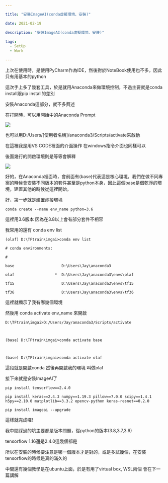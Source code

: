```yaml
---

title: "安裝ImageAI(conda虛擬環境、安裝)"

date: 2021-02-19

description: "安裝ImageAI(conda虛擬環境、安裝)"

tags:
  - SetUp
  - Work

---
```


上次在使用時，是使用PyCharm作為IDE，然後對於NoteBook使用也不多，因此只有用基本的python

這次手上多了幾套工具，於是就用Anaconda來做環境控制，不過主要就是conda install跟pip install的差別

安裝Anaconda這部分，就不多贅述

在打開時，可以用開始中的Anaconda Prompt

![](https://lh3.googleusercontent.com/9rXcqOSayUVD1947Oi_iUibzwooviEyONv6Mg-fyqQHWmAapF8lEZU167TXbo6Ua7AN6Qz4M9Q8g1DNahYBwwwiWfZmPXmWIuGhI3HqL9-56CkE0OxqoBzmCrMg7-AzVcgVvTN-UwDQjqCBmwEvvTEQaddq1RgkP3ibSP4o66FcMl10TvIYbX6Yxc4gudJtD6MiI2svCUoprGaEXCpcok_m_ENME0TPvwyTPqpQxidDuP1hfWHkvAtQImMnoJ8Pvzpr_29wj_GiUT1oIvn5b5oztj6Q4wlMOSfo88IWPTfpl-MKKpZS5pGHQzL_mCfeU4EWBuCbYz4Z3u4sZfYOSR5kYh2CXgiLISJXnGwF_kIgrgYlfAObENjQ0br-qr8V4cS7fFPT2nWAeA8HxRbqzyLWwXtjOvgRQF5wKYkZtCoffWZLcDWSFjEUk784HBfZGUBC7BH2ATG_qeistuh8ut8xvtZSfxmvoJlyCUqLqTQZDpIyRFDDbAjFvTqbC2gSTHOwLqUK3HVy_arp8u9_DVKdkpRQtaE9nQVxeobzdL04Ft5RFCTdBJ5KH2p2yZLEp3ngkC9wzq86uRtJdznkJzI7WemMVP5uwROGmQV7T8NW9rHfaUMEKqHCbVoHGL2LLH2deWUjHraZutI_mF8iCKyiQ2DBgfXKt4WEXk1J1vtU4nCBmsngbZEEHzNwBUg=w978-h513-no?authuser=0)


也可以用D:/Users/[使用者名稱]/anaconda3/Scripts/activate來啟動

在這裡我是用VS CODE裡面的介面操作 在windows指令介面也同樣可以

後面幾行的開啟環境則是等等會解釋

![](https://lh3.googleusercontent.com/9MPMI5W58nRK9egf87cW1zYvUzs7B_q-r79HZBlHAV_lvqfxaOWi7-02GnOpwAYsMuXt-OvzIDXRUoRnSpWx5sB1tFTLdKxsZGok4Cgk74L6iGJ4LD9N2kq0id5VSXQ_Q-2_yf95xt1ZprJRSd8MtcdHhGim_Inr-aarCeYztiB8VamfX7lIILnYKS4ICxnEEhdIOXkGy1sz7Qw5dblZ2M_TRKOFPJ1Bv1RCVCLW315n1pGomlfC3-aMnOc_NxckZxHjHTNu7azz_e9psFYbjEXTgsDZQlJpaUnhfxdF64r10vLkkra5kEcNPGinXiQSWsfBKJ7iPHmPvUjBdqjHOT-IQ6pxGGhnWEbIP83BadoKi6q0neR_9YinSgF1KmfXL6ZnnrEKKwUv4bEXzowVuoc5I8O37vT5PW6BrQZY_W2EiT_IjD59-ywOBBcERlP6W4wJg-TlGzvXqFdqbnXVtTLgXq8GQM581fTp1UjiDT92DmPACDZGpT4B7VOoqL--0mX5luJ0ps5DMIeaQWok4HRBBG2fTo6Ljrp742VVjHNkkDrgBZFKD-QFh6fRpltSPASsikhjRdAbcWUljXcZ8tPCntKDHdE0AWvWXBpwYmsixM0vv_94o72K3y7JYHrV6x6rRk-oLfRXZos5ZrvpSXMBlj4VhzrqPtzH7W06IUjTYyqhUXgkmsQDLSpdrA=w1560-h315-no?authuser=0)


好的，在Anaconda裡面時，會前面有(base)代表這是核心環境，我們在做不同專案的時候會安裝不同版本的套件甚至是python本身，因此這個base是個乾淨的環境，建置其他的時候從這裡開始。

好，第一步就是建置虛擬環境

    

    

    conda create --name env_name python=3.6

這裡用3.6版本 因為在3.8以上會有部分套件不相容

我常用的還有 conda env list

    

    

    (olaf) D:\TFtrain\imgai>conda env list

    # conda environments:

    #

    base                     D:\Users\Jay\anaconda3

    olaf                  *  D:\Users\Jay\anaconda3\envs\olaf

    tf15                     D:\Users\Jay\anaconda3\envs\tf15

    tf36                     D:\Users\Jay\anaconda3\envs\tf36

這裡就顯示了我有哪幾個環境

然後用 conda activate env_name 來開啟

    

    

    D:\TFtrain\imgai>D:/Users/Jay/anaconda3/Scripts/activate

    

    (base) D:\TFtrain\imgai>conda activate base

    

    (base) D:\TFtrain\imgai>conda activate olaf

這段就是開啟conda 然後再開啟我的環境 叫做olaf

接下來就是安裝ImageAI了

    

    

    pip install tensorflow==2.4.0

    pip install keras==2.4.3 numpy==1.19.3 pillow==7.0.0 scipy==1.4.1 h5py==2.10.0 matplotlib==3.3.2 opencv-python keras-resnet==0.2.0

    pip install imageai --upgrade

這樣就完成囉!

我中間踩過的坑主要都是版本問題，從python的版本(3.8,3.7,3.6)

tensorflow 1.16還是2.4.0這幾個都是

所以在安裝的時候要注意是哪一個版本才是對的，或是多試幾個，在安裝tensorflow的時候是真的滿久的

中間還有幾個教學是在ubuntu上面，於是有用了virtual box, WSL兩個 會在下一篇講解

